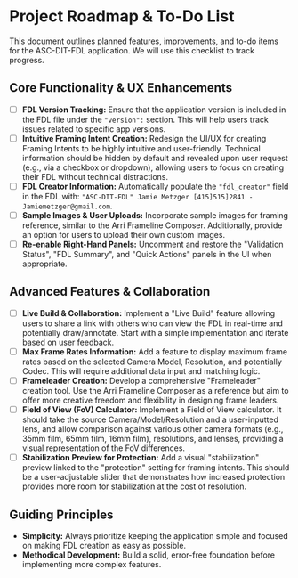 # Project Roadmap & To-Do List

This document outlines planned features, improvements, and to-do items for the ASC-DIT-FDL application. We will use this checklist to track progress.

## Core Functionality & UX Enhancements

- [ ] **FDL Version Tracking:** Ensure that the application version is included in the FDL file under the `"version":` section. This will help users track issues related to specific app versions.
- [ ] **Intuitive Framing Intent Creation:** Redesign the UI/UX for creating Framing Intents to be highly intuitive and user-friendly. Technical information should be hidden by default and revealed upon user request (e.g., via a checkbox or dropdown), allowing users to focus on creating their FDL without technical distractions.
- [ ] **FDL Creator Information:** Automatically populate the `"fdl_creator"` field in the FDL with: `"ASC-DIT-FDL" Jamie Metzger [415]515]2841 - Jamiemetzger@gmail.com`.
- [ ] **Sample Images & User Uploads:** Incorporate sample images for framing reference, similar to the Arri Frameline Composer. Additionally, provide an option for users to upload their own custom images.
- [ ] **Re-enable Right-Hand Panels:** Uncomment and restore the "Validation Status", "FDL Summary", and "Quick Actions" panels in the UI when appropriate.

## Advanced Features & Collaboration

- [ ] **Live Build & Collaboration:** Implement a "Live Build" feature allowing users to share a link with others who can view the FDL in real-time and potentially draw/annotate. Start with a simple implementation and iterate based on user feedback.
- [ ] **Max Frame Rates Information:** Add a feature to display maximum frame rates based on the selected Camera Model, Resolution, and potentially Codec. This will require additional data input and matching logic.
- [ ] **Frameleader Creation:** Develop a comprehensive "Frameleader" creation tool. Use the Arri Frameline Composer as a reference but aim to offer more creative freedom and flexibility in designing frame leaders.
- [ ] **Field of View (FoV) Calculator:** Implement a Field of View calculator. It should take the source Camera/Model/Resolution and a user-inputted lens, and allow comparison against various other camera formats (e.g., 35mm film, 65mm film, 16mm film), resolutions, and lenses, providing a visual representation of the FoV differences.
- [ ] **Stabilization Preview for Protection:** Add a visual "stabilization" preview linked to the "protection" setting for framing intents. This should be a user-adjustable slider that demonstrates how increased protection provides more room for stabilization at the cost of resolution.

## Guiding Principles

*   **Simplicity:** Always prioritize keeping the application simple and focused on making FDL creation as easy as possible.
*   **Methodical Development:** Build a solid, error-free foundation before implementing more complex features. 